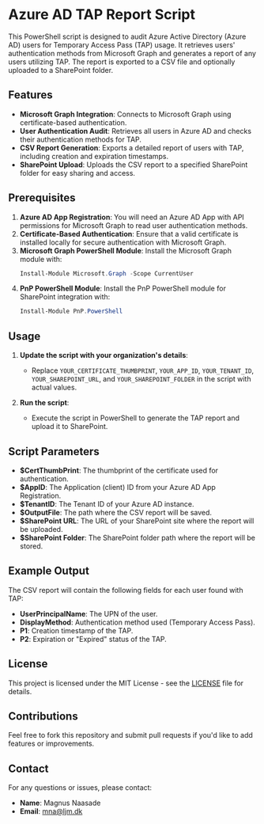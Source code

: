 # Azure AD TAP Report Script

This PowerShell script is designed to audit Azure Active Directory (Azure AD) users for Temporary Access Pass (TAP) usage. It retrieves users' authentication methods from Microsoft Graph and generates a report of any users utilizing TAP. The report is exported to a CSV file and optionally uploaded to a SharePoint folder.

## Features

- **Microsoft Graph Integration**: Connects to Microsoft Graph using certificate-based authentication.
- **User Authentication Audit**: Retrieves all users in Azure AD and checks their authentication methods for TAP.
- **CSV Report Generation**: Exports a detailed report of users with TAP, including creation and expiration timestamps.
- **SharePoint Upload**: Uploads the CSV report to a specified SharePoint folder for easy sharing and access.

## Prerequisites

1. **Azure AD App Registration**: You will need an Azure AD App with API permissions for Microsoft Graph to read user authentication methods.
2. **Certificate-Based Authentication**: Ensure that a valid certificate is installed locally for secure authentication with Microsoft Graph.
3. **Microsoft Graph PowerShell Module**: Install the Microsoft Graph module with:
    ```powershell
    Install-Module Microsoft.Graph -Scope CurrentUser
    ```
4. **PnP PowerShell Module**: Install the PnP PowerShell module for SharePoint integration with:
    ```powershell
    Install-Module PnP.PowerShell
    ```

## Usage

1. **Update the script with your organization's details**:
   - Replace `YOUR_CERTIFICATE_THUMBPRINT`, `YOUR_APP_ID`, `YOUR_TENANT_ID`, `YOUR_SHAREPOINT_URL`, and `YOUR_SHAREPOINT_FOLDER` in the script with actual values.
   
2. **Run the script**:
   - Execute the script in PowerShell to generate the TAP report and upload it to SharePoint.

## Script Parameters

- **$CertThumbPrint**: The thumbprint of the certificate used for authentication.
- **$AppID**: The Application (client) ID from your Azure AD App Registration.
- **$TenantID**: The Tenant ID of your Azure AD instance.
- **$OutputFile**: The path where the CSV report will be saved.
- **$SharePoint URL**: The URL of your SharePoint site where the report will be uploaded.
- **$SharePoint Folder**: The SharePoint folder path where the report will be stored.

## Example Output

The CSV report will contain the following fields for each user found with TAP:
- **UserPrincipalName**: The UPN of the user.
- **DisplayMethod**: Authentication method used (Temporary Access Pass).
- **P1**: Creation timestamp of the TAP.
- **P2**: Expiration or "Expired" status of the TAP.

## License

This project is licensed under the MIT License - see the [LICENSE](LICENSE) file for details.

## Contributions

Feel free to fork this repository and submit pull requests if you'd like to add features or improvements.

## Contact

For any questions or issues, please contact:

- **Name**: Magnus Naasade
- **Email**: mna@ljm.dk
